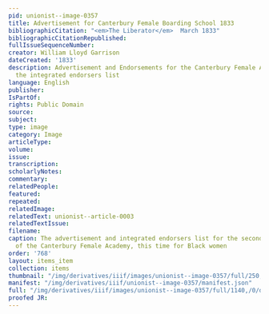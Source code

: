 ```yaml
---
pid: unionist--image-0357
title: Advertisement for Canterbury Female Boarding School 1833
bibliographicCitation: "<em>The Liberator</em>  March 1833"
bibliographicCitationRepublished: 
fullIssueSequenceNumber: 
creator: William Lloyd Garrison
dateCreated: '1833'
description: Advertisement and Endorsements for the Canterbury Female Academy, with
  the integrated endorsers list
language: English
publisher: 
IsPartOf: 
rights: Public Domain
source: 
subject: 
type: image
category: Image
articleType: 
volume: 
issue: 
transcription: 
scholarlyNotes: 
commentary: 
relatedPeople: 
featured: 
repeated: 
relatedImage: 
relatedText: unionist--article-0003
relatedTextIssue: 
filename: 
caption: The advertisement and integrated endorsers list for the second iteration
  of the Canterbury Female Academy, this time for Black women
order: '768'
layout: items_item
collection: items
thumbnail: "/img/derivatives/iiif/images/unionist--image-0357/full/250,/0/default.jpg"
manifest: "/img/derivatives/iiif/unionist--image-0357/manifest.json"
full: "/img/derivatives/iiif/images/unionist--image-0357/full/1140,/0/default.jpg"
proofed JR: 
---
```

